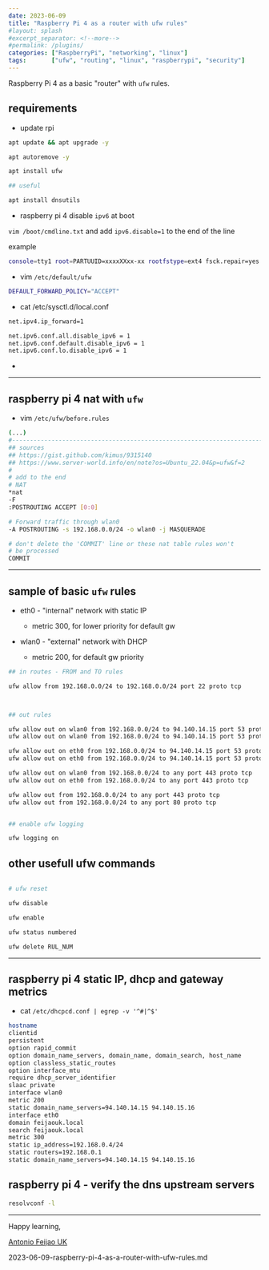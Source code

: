 ```yaml
---
date: 2023-06-09
title: "Raspberry Pi 4 as a router with ufw rules"
#layout: splash
#excerpt_separator: <!--more-->
#permalink: /plugins/
categories: ["RaspberryPi", "networking", "linux"]
tags:       ["ufw", "routing", "linux", "raspberrypi", "security"]
---
```


Raspberry Pi 4 as a basic "router" with `ufw` rules.

## requirements

* update rpi

```bash
apt update && apt upgrade -y

apt autoremove -y

apt install ufw

## useful

apt install dnsutils

```

* raspberry pi 4 disable `ipv6` at boot

`vim /boot/cmdline.txt` and add `ipv6.disable=1` to the end of the line

example

```bash
console=tty1 root=PARTUUID=xxxxXXxx-xx rootfstype=ext4 fsck.repair=yes rootwait ipv6.disable=1
```


* vim `/etc/default/ufw`

```bash
DEFAULT_FORWARD_POLICY="ACCEPT"
```

* cat /etc/sysctl.d/local.conf

```bash
net.ipv4.ip_forward=1

net.ipv6.conf.all.disable_ipv6 = 1
net.ipv6.conf.default.disable_ipv6 = 1
net.ipv6.conf.lo.disable_ipv6 = 1
```

* 


---

## raspberry pi 4 nat with `ufw`

* vim `/etc/ufw/before.rules`

```bash
(...)
#------------------------------------------------------------------------
## sources
## https://gist.github.com/kimus/9315140
## https://www.server-world.info/en/note?os=Ubuntu_22.04&p=ufw&f=2
#
# add to the end
# NAT
*nat
-F
:POSTROUTING ACCEPT [0:0]

# Forward traffic through wlan0
-A POSTROUTING -s 192.168.0.0/24 -o wlan0 -j MASQUERADE

# don't delete the 'COMMIT' line or these nat table rules won't
# be processed
COMMIT
```

---

## sample of basic `ufw` rules 

* eth0 - "internal" network with static IP
    * metric 300, for lower priority for default gw

* wlan0 - "external" network with DHCP
    * metric 200, for default gw priority

```bash
## in routes - FROM and TO rules

ufw allow from 192.168.0.0/24 to 192.168.0.0/24 port 22 proto tcp



## out rules

ufw allow out on wlan0 from 192.168.0.0/24 to 94.140.14.15 port 53 proto udp
ufw allow out on wlan0 from 192.168.0.0/24 to 94.140.14.15 port 53 proto udp

ufw allow out on eth0 from 192.168.0.0/24 to 94.140.14.15 port 53 proto udp
ufw allow out on eth0 from 192.168.0.0/24 to 94.140.14.15 port 53 proto udp

ufw allow out on wlan0 from 192.168.0.0/24 to any port 443 proto tcp
ufw allow out on eth0 from 192.168.0.0/24 to any port 443 proto tcp

ufw allow out from 192.168.0.0/24 to any port 443 proto tcp
ufw allow out from 192.168.0.0/24 to any port 80 proto tcp


## enable ufw logging

ufw logging on

```


## other usefull ufw commands

```bash

# ufw reset

ufw disable

ufw enable

ufw status numbered

ufw delete RUL_NUM

```

---

## raspberry pi 4 static IP, dhcp and gateway metrics

* cat `/etc/dhcpcd.conf | egrep -v '^#|^$'`

```bash
hostname
clientid
persistent
option rapid_commit
option domain_name_servers, domain_name, domain_search, host_name
option classless_static_routes
option interface_mtu
require dhcp_server_identifier
slaac private
interface wlan0
metric 200
static domain_name_servers=94.140.14.15 94.140.15.16
interface eth0
domain feijaouk.local
search feijaouk.local
metric 300
static ip_address=192.168.0.4/24
static routers=192.168.0.1
static domain_name_servers=94.140.14.15 94.140.15.16
```

## raspberry pi 4 - verify the dns upstream servers

```bash
resolvconf -l
```

---

Happy learning,

[Antonio Feijao UK](https://www.antoniofeijao.com)


2023-06-09-raspberry-pi-4-as-a-router-with-ufw-rules.md
